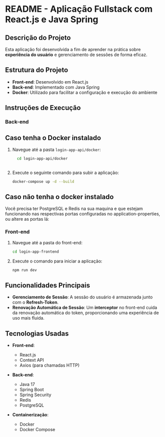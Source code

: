 # README - Aplicação Fullstack com React.js e Java Spring

## Descrição do Projeto

Esta aplicação foi desenvolvida a fim de aprender na prática sobre **experiência do usuário** e gerenciamento de sessões de forma eficaz.

## Estrutura do Projeto

- **Front-end**: Desenvolvido em React.js
- **Back-end**: Implementado com Java Spring
- **Docker**: Utilizado para facilitar a configuração e execução do ambiente

## Instruções de Execução

### Back-end

## Caso tenha o Docker instalado

  1. Navegue até a pasta `login-app-api/docker`:
     
     ```bash
       cd login-app-api/docker
  
  3. Execute o seguinte comando para subir a aplicação:
     
     ```bash
     docker-compose up -d --build

## Caso não tenha o docker instalado

  Você precisa ter PostgreSQL e Redis na sua maquina e que estejam funcionando nas respectivas portas configuradas no application-properties, ou altere as portas lá:

### Front-end

1. Navegue até a pasta do front-end:
   
    ```bash
    cd login-app-frontend

3. Execute o comando para iniciar a aplicação:
   
    ```bash
   npm run dev

## Funcionalidades Principais

- **Gerenciamento de Sessão**: A sessão do usuário é armazenada junto com o **Refresh-Token**.
- **Renovação Automática de Sessão**: Um **interceptor** no front-end cuida da renovação automática do token, proporcionando uma experiência de uso mais fluida.

## Tecnologias Usadas

- **Front-end**: 
  - React.js
  - Context API
  - Axios (para chamadas HTTP)

- **Back-end**:
  - Java 17
  - Spring Boot
  - Spring Security
  - Redis
  - PostgreSQL

- **Containerização**:
  - Docker
  - Docker Compose
